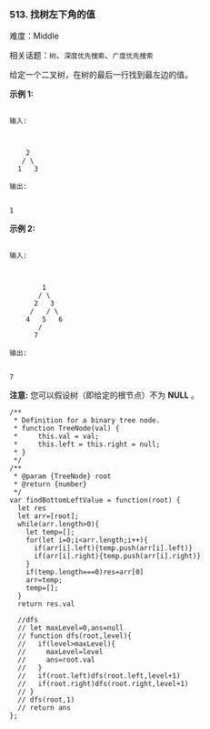 ### 513. 找树左下角的值

难度：Middle

相关话题：`树`、`深度优先搜索`、`广度优先搜索`

给定一个二叉树，在树的最后一行找到最左边的值。



**示例 1:** 





```

输入:



    2
   / \
  1   3

输出:


1

```






**示例 2:** 





```

输入:



        1
       / \
      2   3
     /   / \
    4   5   6
       /
      7

输出:


7

```






**注意:**  您可以假设树（即给定的根节点）不为 **NULL** 。




```
/**
 * Definition for a binary tree node.
 * function TreeNode(val) {
 *     this.val = val;
 *     this.left = this.right = null;
 * }
 */
/**
 * @param {TreeNode} root
 * @return {number}
 */
var findBottomLeftValue = function(root) {
  let res
  let arr=[root];
  while(arr.length>0){
    let temp=[];
    for(let i=0;i<arr.length;i++){
      if(arr[i].left){temp.push(arr[i].left)}
      if(arr[i].right){temp.push(arr[i].right)}
    }
    if(temp.length===0)res=arr[0]
    arr=temp;
    temp=[];
  }
  return res.val
  
  //dfs
  // let maxLevel=0,ans=null
  // function dfs(root,level){
  //   if(level>maxLevel){
  //     maxLevel=level
  //     ans=root.val
  //   }
  //   if(root.left)dfs(root.left,level+1)
  //   if(root.right)dfs(root.right,level+1)
  // }
  // dfs(root,1)
  // return ans
};



```

